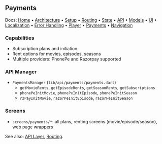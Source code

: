 ## Payments

Docs: [Home](README.md) • [Architecture](architecture.md) • [Setup](setup.md) • [Routing](routing.md) • [State](state-management.md) • [API](api.md) • [Models](models.md) • [UI](ui.md) • [Localization](localization.md) • [Error Handling](error-handling.md) • [Player](player.md) • [Payments](payments.md) • [Navigation](navigation.md)

### Capabilities
- Subscription plans and initiation
- Rent options for movies, episodes, seasons
- Multiple providers: PhonePe and Razorpay supported

### API Manager
- `PaymentsManager` (`lib/api/payments/payments.dart`)
  - `getMovieRents`, `getEpisodeRents`, `getSeasonRents`, `getSubscriptions`
  - `phonePeInitMovie`, `phonePeInitEpisode`, `phonePeInitSeason`
  - `rzPayInitMovie`, `razorPeInitEpisode`, `razorPeInitSeason`

### Screens
- `screens/payments/*`: all plans, renting screens (movie/episode/season), web page wrappers

See also: [API Layer](api.md), [Routing](routing.md).

